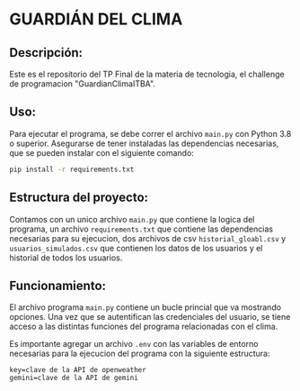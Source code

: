 # GUARDIÁN DEL CLIMA
## Descripción:
Este es el repositorio del TP Final de la materia de tecnologia, el challenge de programacion "GuardianClimaITBA". 
## Uso:
Para ejecutar el programa, se debe correr el archivo `main.py` con Python 3.8 o superior. Asegurarse de tener instaladas las dependencias necesarias, que se pueden instalar con el siguiente comando:

```bash
pip install -r requirements.txt
```
## Estructura del proyecto:
Contamos con un unico archivo `main.py` que contiene la logica del programa, un archivo `requirements.txt` que contiene las dependencias necesarias para su ejecucion, dos archivos de csv `historial_gloabl.csv` y `usuarios_simulados.csv` que contienen los datos de los usuarios y el historial de todos los usuarios.

## Funcionamiento:
El archivo programa `main.py` contiene un bucle princial que va mostrando opciones. Una vez que se autentifican las credenciales del usuario, se tiene acceso a las distintas funciones del programa relacionadas con el clima.

Es importante agregar un archivo `.env` con las variables de entorno necesarias para la ejecucion del programa con la siguiente estructura:

```
key=clave de la API de openweather
gemini=clave de la API de gemini
```

